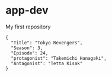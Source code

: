 # app-dev
My first repository
```
{
  "Title": "Tokyo Revengers",
  "Season": 3,
  "Episode": 24,
  "protagonist": "Takemichi Hanagaki",
  "Antagonist": "Tetta Kisak"
}
```
